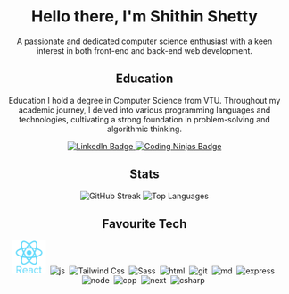 <div id="header" align="center">
  <h1>Hello there, I'm Shithin Shetty</h1>
  
  <p>A passionate and dedicated computer science enthusiast with a keen interest in both front-end and back-end web development.</p>
  <h2>Education</h2>
  <p>Education
I hold a degree in Computer Science from VTU. Throughout my academic journey, I delved into various programming languages and technologies, cultivating a strong foundation in problem-solving and algorithmic thinking.</p>


<div id="badges">
  <a href="https://www.linkedin.com/in/shithin-shetty/">
    <img src="https://img.shields.io/badge/LinkedIn-blue?style=for-the-badge&logo=linkedin&logoColor=white" alt="LinkedIn Badge"/>
  </a>
  <a href="https://www.codingninjas.com/studio/profile/c0585cac-c288-4438-8b57-7c717d2d7604">
    <img src="https://img.shields.io/badge/coding%20ninjas-DD6620?style=for-the-badge&logo=codingninjas&logoColor=white" alt="Coding Ninjas Badge"/>
  </a>
  
</div>
<div id="stats">
  <h2>Stats</h2>
  <img src="https://streak-stats.demolab.com?user=shithinshetty&theme=transparent&fire=EB5454" alt="GitHub Streak"/>
  <img src="https://github-readme-stats.vercel.app/api/top-langs/?username=shithinshetty&layout=compact&theme=vision-friendly-dark" alt="Top Languages"/>
</div>

## Favourite Tech
<div>
  <img src="https://github.com/devicons/devicon/blob/master/icons/react/react-original-wordmark.svg" title="React" alt="React" width="60" height="60"/>&nbsp;
  <img src="https://cdn.jsdelivr.net/gh/devicons/devicon/icons/javascript/javascript-original.svg" title="Javascript" alt="js" width="60" height="60"/>&nbsp;
  <img src="https://cdn.jsdelivr.net/gh/devicons/devicon/icons/tailwindcss/tailwindcss-original-wordmark.svg" title="Tailwind CSS" alt="Tailwind Css" width="60" height="60"/>&nbsp;
   <img src="https://cdn.jsdelivr.net/gh/devicons/devicon/icons/sass/sass-original.svg" title="Sass" alt="Sass" width="60" height="60"/>&nbsp;
  <img src="https://cdn.jsdelivr.net/gh/devicons/devicon/icons/html5/html5-original-wordmark.svg" title="HTML" alt="html" width="60" height="60"/>&nbsp;
  <img src="https://cdn.jsdelivr.net/gh/devicons/devicon/icons/git/git-original-wordmark.svg"  title="git" alt="git" width="60" height="60"/>&nbsp;
  <img src="https://cdn.jsdelivr.net/gh/devicons/devicon/icons/mongodb/mongodb-original-wordmark.svg"  title="MongoDb" alt="md" width="60" height="60"/>&nbsp;
  <img src="https://cdn.jsdelivr.net/gh/devicons/devicon/icons/express/express-original.svg"  title="express" alt="express" width="60" height="60"/>&nbsp;
  <img src="https://cdn.jsdelivr.net/gh/devicons/devicon/icons/nodejs/nodejs-original.svg"  title="nodejs" alt="node" width="60" height="60"/>&nbsp;
  <img src="https://cdn.jsdelivr.net/gh/devicons/devicon/icons/cplusplus/cplusplus-original.svg"  title="C++" alt="cpp" width="60" height="60"/>&nbsp;
    <img src="https://cdn.jsdelivr.net/gh/devicons/devicon/icons/nextjs/nextjs-original-wordmark.svg"  title="Next JS" alt="next" width="60" height="60"/>&nbsp;
      <img src="https://cdn.jsdelivr.net/gh/devicons/devicon/icons/csharp/csharp-original.svg"  title="C#" alt="csharp" width="60" height="60"/>&nbsp;

  



  </div>

